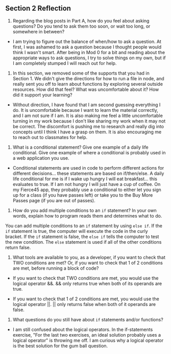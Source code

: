 ## Section 2 Reflection

1. Regarding the blog posts in Part A, how do you feel about asking questions? Do you tend to ask them too soon, or wait too long, or somewhere in between?

- I am trying to figure out the balance of when/how to ask a question.  At first, I was ashamed to ask a question because I thought people would think I wasn't smart.  After being in Mod 0 for a bit and reading about the appropriate ways to ask questions, I try to solve things on my own, but if I am completely stumped I will reach out for help.   

1. In this section, we removed some of the supports that you had in Section 1. We didn't give the directions for how to run a file in node, and really sent you off to learn about functions by exploring several outside resources. How did that feel? What was uncomfortable about it? How did it support your learning?

- Without direction, I have found that I am second guessing everything I do.  It is uncomfortable because I want to learn the material correctly, and I am not sure if I am.  It is also making me feel a little uncomfortable turning in my work because I don't like sharing my work when it may not be correct.  The discomfort is pushing me to research and really dig into concepts until I think I have a grasp on them.  It is also encouraging me to reach out to classmates for help.   

1. What is a conditional statement? Give one example of a daily life conditional. Give one example of where a conditional is probably used in a web application you use.

- Conditional statements are used in code to perform different actions for different decisions...  these statements are based on if/then/else.  A daily life conditional for me is if I wake up hungry I will eat breakfast... this evaluates to true.  If I am not hungry I will just have a cup of coffee.  On my Fierce45 app, they probably use a conditional to either let you sign up for a class (if you have passes left) or take you to the Buy More Passes page (if you are out of passes).  

1. How do you add multiple conditions to an `if` statement? In your own words, explain how to program reads them and determines what to do.

You can add multiple conditions to an `if` statement by using `else if`.  If the `if` statement is true, the computer will execute the code in the curly bracket.  If the `if` statement is false, the `else if` tells the computer to test the new condition.  The `else` statement is used if all of the other conditions return false.  

1. What tools are available to you, as a developer, if you want to check that TWO conditions are met? Or, if you want to check that 1 of 2 conditions are met, before running a block of code?

- If you want to check that TWO conditions are met, you would use the logical operator &&.  && only returns true when both of its operands are true.  

- If you want to check that 1 of 2 conditions are met, you would use the logical operator ||.  || only returns false when both of it operands are false.  

1. What questions do you still have about `if` statements and/or functions?

- I am still confused about the logical operators.  In the if-statements exercise, "For the last two exercises, an ideal solution probably uses a logical operator" is throwing me off.  I am curious why a logical operator is the best solution for the gum ball question.  
